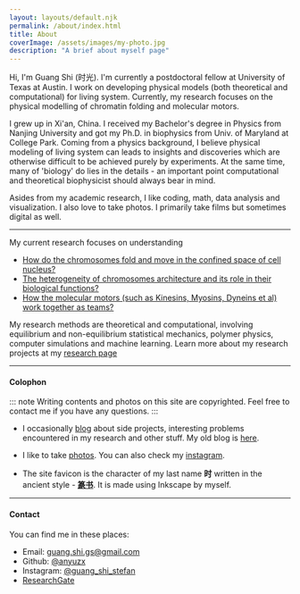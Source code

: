 ```yaml
---
layout: layouts/default.njk
permalink: /about/index.html
title: About
coverImage: /assets/images/my-photo.jpg
description: "A brief about myself page"
---
```


Hi, I'm Guang Shi (时光). I'm currently a postdoctoral fellow at University of Texas at Austin. I work on developing physical models (both theoretical and computational) for living system. Currently, my research focuses on the physical modelling of chromatin folding and molecular motors.

I grew up in Xi'an, China. I received my Bachelor's degree in Physics from Nanjing University and got my Ph.D. in biophysics from Univ. of Maryland at College Park. Coming from a physics background, I believe physical modeling of living system can leads to insights and discoveries which are otherwise difficult to be achieved purely by experiments. At the same time, many of 'biology' do lies in the details - an important point computational and theoretical biophysicist should always bear in mind.

Asides from my academic research, I like coding, math, data analysis and visualization. I also love to take photos. I primarily take films but sometimes digital as well.

---

My current research focuses on understanding
* [How do the chromosomes fold and move in the confined space of cell nucleus?](/research#3d-reconstruction-of-chromosomes)
* [The heterogeneity of chromosomes architecture and its role in their biological functions?](/research#fish-hi-c-paradox)
* [How the molecular motors (such as Kinesins, Myosins, Dyneins et al) work together as teams?](/research#multi-motor-system)

My research methods are theoretical and computational, involving equilibrium and non-equilibrium statistical mechanics, polymer physics, computer simulations and machine learning. Learn more about my research projects at my [research page](/research)

---

#### Colophon

::: note
Writing contents and photos on this site are copyrighted. Feel free to contact me if you have any questions.
:::

* I occasionally [blog](/posts) about side projects, interesting problems encountered in my research and other stuff. My old blog is [here](https://biophyenvpol.wordpress.com/).

* I like to take [photos](/photos). You can also check my [instagram](https://www.instagram.com/guang_shi_stefan/).

* The site favicon is the character of my last name **时** written in the ancient style - [**篆书**](https://en.wikipedia.org/wiki/Seal_script). It is made using Inkscape by myself.

---

#### Contact
You can find me in these places:

* Email: guang.shi.gs@gmail.com
* Github: [@anyuzx](https://github.com/anyuzx)
* Instagram: [@guang_shi_stefan](https://www.instagram.com/guang_shi_stefan/)
* [ResearchGate](https://www.researchgate.net/profile/Guang_Shi8)

